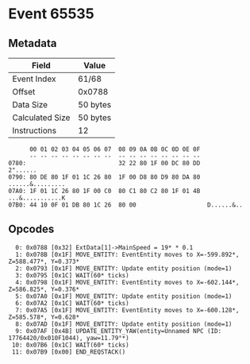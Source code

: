 # Event 65535

## Metadata

| Field           | Value    |
|-----------------|----------|
| Event Index     | 61/68    |
| Offset          | 0x0788   |
| Data Size       | 50 bytes |
| Calculated Size | 50 bytes |
| Instructions    | 12       |

```
      00 01 02 03 04 05 06 07  08 09 0A 0B 0C 0D 0E 0F
      -- -- -- -- -- -- -- --  -- -- -- -- -- -- -- --
0780:                          32 22 80 1F 00 DC 80 DD          2"......
0790: 80 DE 80 1F 01 1C 26 80  1F 00 D8 80 D9 80 DA 80  ......&.........
07A0: 1F 01 1C 26 80 1F 00 C0  80 C1 80 C2 80 1F 01 4B  ...&...........K
07B0: 44 10 0F 01 DB 80 1C 26  80 00                    D......&..      
```

## Opcodes

```
  0: 0x0788 [0x32] ExtData[1]->MainSpeed = 19* * 0.1
  1: 0x078B [0x1F] MOVE_ENTITY: EventEntity moves to X=-599.892*, Z=588.477*, Y=0.373*
  2: 0x0793 [0x1F] MOVE_ENTITY: Update entity position (mode=1)
  3: 0x0795 [0x1C] WAIT(60* ticks)
  4: 0x0798 [0x1F] MOVE_ENTITY: EventEntity moves to X=-602.144*, Z=586.825*, Y=0.376*
  5: 0x07A0 [0x1F] MOVE_ENTITY: Update entity position (mode=1)
  6: 0x07A2 [0x1C] WAIT(60* ticks)
  7: 0x07A5 [0x1F] MOVE_ENTITY: EventEntity moves to X=-600.128*, Z=585.578*, Y=0.628*
  8: 0x07AD [0x1F] MOVE_ENTITY: Update entity position (mode=1)
  9: 0x07AF [0x4B] UPDATE_ENTITY_YAW(entity=Unnamed NPC (ID: 17764420/0x010F1044), yaw=11.79°*)
 10: 0x07B6 [0x1C] WAIT(60* ticks)
 11: 0x07B9 [0x00] END_REQSTACK()
```
